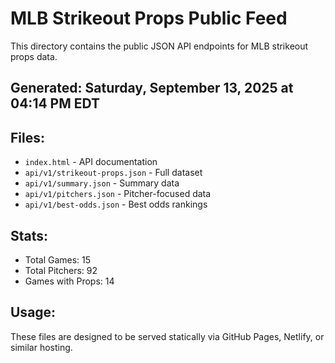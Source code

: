 # MLB Strikeout Props Public Feed

This directory contains the public JSON API endpoints for MLB strikeout props data.

## Generated: Saturday, September 13, 2025 at 04:14 PM EDT

## Files:
- `index.html` - API documentation
- `api/v1/strikeout-props.json` - Full dataset
- `api/v1/summary.json` - Summary data
- `api/v1/pitchers.json` - Pitcher-focused data  
- `api/v1/best-odds.json` - Best odds rankings

## Stats:
- Total Games: 15
- Total Pitchers: 92
- Games with Props: 14

## Usage:
These files are designed to be served statically via GitHub Pages, Netlify, or similar hosting.
